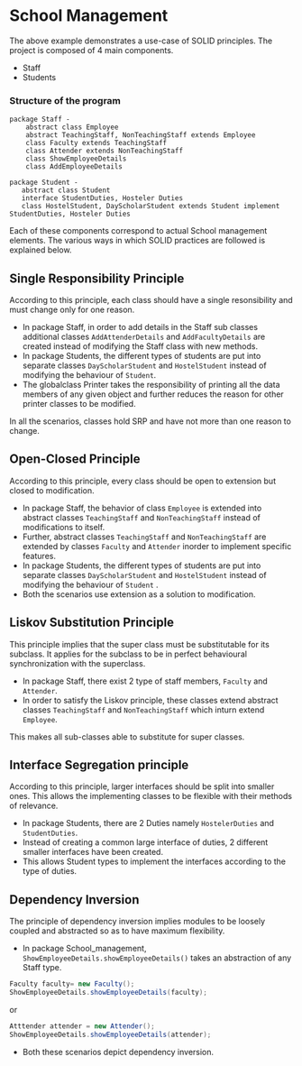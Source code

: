 # School Management

The above example demonstrates a use-case of SOLID principles.
The project is composed of 4 main components.

* Staff
* Students
### Structure of the program
```
package Staff -       
    abstract class Employee
    abstract TeachingStaff, NonTeachingStaff extends Employee
    class Faculty extends TeachingStaff
    class Attender extends NonTeachingStaff
    class ShowEmployeeDetails
    class AddEmployeeDetails

package Student -   
   abstract class Student
   interface StudentDuties, Hosteler Duties
   class HostelStudent, DayScholarStudent extends Student implement StudentDuties, Hosteler Duties
```
Each of these components correspond to actual School management elements. The various ways in which SOLID practices are followed is explained below.

## Single Responsibility Principle
According to this principle, each class should have a single resonsibility and must change only for one reason.
* In package Staff, in order to add details in the Staff sub classes additional classes `AddAttenderDetails` and 
`AddFacultyDetails` are created instead of modifying the Staff class with new methods.
* In package Students, the different types of students are put into separate classes `DayScholarStudent` and `HostelStudent` instead of modifying the behaviour of `Student`.
* The globalclass Printer takes the responsibility of printing all the data members of any given object and further reduces the reason for 
other printer classes to be modified.

In all the scenarios, classes hold SRP and have not more than one reason to change.

## Open-Closed Principle
According to this principle, every class should be open to extension but closed to modification.
* In package Staff, the behavior of class `Employee` is extended into abstract classes `TeachingStaff` and `NonTeachingStaff` instead of modifications to itself.
* Further, abstract classes `TeachingStaff` and `NonTeachingStaff` are extended by classes `Faculty` and `Attender` inorder to implement specific features.
* In package Students, the different types of students are put into separate classes  `DayScholarStudent` and `HostelStudent` instead of modifying the behaviour of `Student` .
* Both the scenarios use extension as a solution to modification.


## Liskov Substitution Principle
This principle implies that the super class must be substitutable for its subclass. It applies for the subclass to be in perfect behavioural synchronization with the superclass.
* In package Staff, there exist 2 type of staff members, `Faculty` and `Attender`.
* In order to satisfy the Liskov principle, these classes extend abstract classes `TeachingStaff` and `NonTeachingStaff` which inturn extend `Employee`.

This makes all sub-classes able to substitute for super classes.


## Interface Segregation principle
According to this principle, larger interfaces should be split into smaller ones. This allows the implementing classes to be flexible with their methods of relevance.
* In package Students, there are 2 Duties namely `HostelerDuties` and `StudentDuties`. 
* Instead of creating a common large interface of duties, 2 different smaller interfaces have been created.
* This allows Student types to implement the interfaces according to the type of duties.



## Dependency Inversion
The principle of dependency inversion implies modules to be loosely coupled and abstracted so as to have maximum flexibility.
* In package School_management, `ShowEmployeeDetails.showEmployeeDetails()` takes an abstraction of any Staff type.
```Java
Faculty faculty= new Faculty();
ShowEmployeeDetails.showEmployeeDetails(faculty);
```
or
```Java
Atttender attender = new Attender();
ShowEmployeeDetails.showEmployeeDetails(attender);
```
* Both these scenarios depict dependency inversion.








